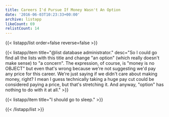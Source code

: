```yaml
---
title: Careers I'd Pursue If Money Wasn't An Option
date: '2016-06-03T10:23:33+00:00'
archive: listapp
likeCount: 69
relistCount: 14
---
```


{{< listapp/list order=false reverse=false >}}

   {{< listapp/item title="@list database administrator."
      desc="So I could go find all the lists with this title and change \"an option\" (which really doesn't make sense) to \"a concern\". The expression, of course, is \"money is no OBJECT\" but even that's wrong because we're not suggesting we'd pay any price for this career. We're just saying if we didn't care about making money, right? I mean I guess technically taking a huge pay cut could be considered paying a price, but that's stretching it. And anyway, \"option\" has nothing to do with it at all." >}}

   {{< listapp/item title="I should go to sleep." >}}

{{< /listapp/list >}}

